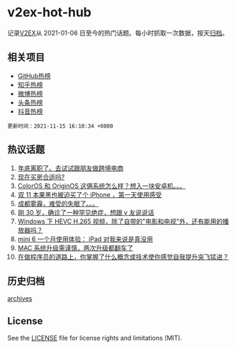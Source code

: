 # v2ex-hot-hub

 记录[V2EX](https://www.v2ex.com/)从 2021-01-06 日至今的热门话题。每小时抓取一次数据，按天[归档](archives)。
 
 ## 相关项目

- [GitHub热榜](https://github.com/lonnyzhang423/github-hot-hub)
- [知乎热榜](https://github.com/lonnyzhang423/zhihu-hot-hub)
- [微博热榜](https://github.com/lonnyzhang423/weibo-hot-hub)
- [头条热榜](https://github.com/lonnyzhang423/toutiao-hot-hub)
- [抖音热榜](https://github.com/lonnyzhang423/douyin-hot-hub)


 `更新时间：2021-11-15 16:10:34 +0800`

## 热议话题

1. [年底离职了。去试试跟朋友做跨境电商](https://www.v2ex.com/t/815408)
1. [现在买房合适吗?](https://www.v2ex.com/t/815450)
1. [ColorOS 和 OriginOS 这俩系统怎么样？想入一块安卓机。。。](https://www.v2ex.com/t/815318)
1. [双 11 本果黑也被迫买了个 iPhone ，第一天使用感受](https://www.v2ex.com/t/815399)
1. [成都雾霾，难受的失眠了。。。](https://www.v2ex.com/t/815397)
1. [刚 30 岁，确诊了一种罕见绝症，想跟 v 友说说话](https://www.v2ex.com/t/815528)
1. [Windows 下 HEVC H.265 视频，除了自带的"电影和电视"外，还有能用的播放器吗？](https://www.v2ex.com/t/815363)
1. [mini 6 一个月使用体验： iPad 对我来说是真没用](https://www.v2ex.com/t/815317)
1. [MAC 系统升级需谨慎，两次升级都翻车了](https://www.v2ex.com/t/815422)
1. [在做程序员的道路上，你掌握了什么概念或技术使你感觉自我提升突飞猛进？](https://www.v2ex.com/t/815465)

## 历史归档

[archives](archives)

## License

See the [LICENSE](LICENSE) file for license rights and limitations (MIT).
